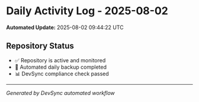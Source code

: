 # Daily Activity Log - 2025-08-02

**Automated Update:** 2025-08-02 09:44:22 UTC

## Repository Status
- ✅ Repository is active and monitored
- 🔄 Automated daily backup completed
- 📊 DevSync compliance check passed

---
*Generated by DevSync automated workflow*
